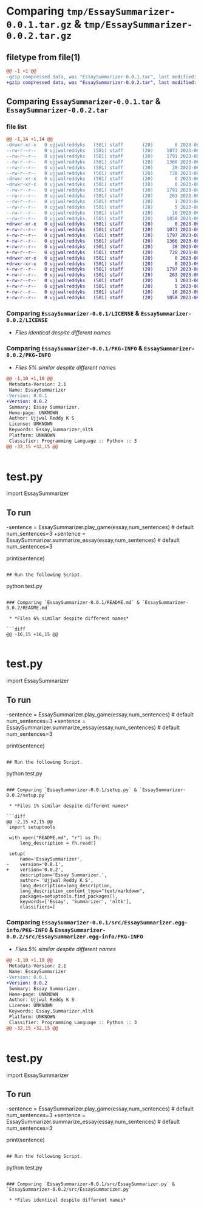 # Comparing `tmp/EssaySummarizer-0.0.1.tar.gz` & `tmp/EssaySummarizer-0.0.2.tar.gz`

## filetype from file(1)

```diff
@@ -1 +1 @@
-gzip compressed data, was "EssaySummarizer-0.0.1.tar", last modified: Fri Jun 16 07:27:04 2023, max compression
+gzip compressed data, was "EssaySummarizer-0.0.2.tar", last modified: Fri Jun 16 07:29:11 2023, max compression
```

## Comparing `EssaySummarizer-0.0.1.tar` & `EssaySummarizer-0.0.2.tar`

### file list

```diff
@@ -1,14 +1,14 @@
-drwxr-xr-x   0 ujjwalreddyks   (501) staff       (20)        0 2023-06-16 07:27:04.682867 EssaySummarizer-0.0.1/
--rw-r--r--   0 ujjwalreddyks   (501) staff       (20)     1073 2023-06-07 01:00:16.000000 EssaySummarizer-0.0.1/LICENSE
--rw-r--r--   0 ujjwalreddyks   (501) staff       (20)     1791 2023-06-16 07:27:04.682520 EssaySummarizer-0.0.1/PKG-INFO
--rw-r--r--   0 ujjwalreddyks   (501) staff       (20)     1360 2023-06-16 07:26:05.000000 EssaySummarizer-0.0.1/README.md
--rw-r--r--   0 ujjwalreddyks   (501) staff       (20)       38 2023-06-16 07:27:04.682990 EssaySummarizer-0.0.1/setup.cfg
--rw-r--r--   0 ujjwalreddyks   (501) staff       (20)      728 2023-06-16 07:21:04.000000 EssaySummarizer-0.0.1/setup.py
-drwxr-xr-x   0 ujjwalreddyks   (501) staff       (20)        0 2023-06-16 07:27:04.678737 EssaySummarizer-0.0.1/src/
-drwxr-xr-x   0 ujjwalreddyks   (501) staff       (20)        0 2023-06-16 07:27:04.681583 EssaySummarizer-0.0.1/src/EssaySummarizer.egg-info/
--rw-r--r--   0 ujjwalreddyks   (501) staff       (20)     1791 2023-06-16 07:27:04.000000 EssaySummarizer-0.0.1/src/EssaySummarizer.egg-info/PKG-INFO
--rw-r--r--   0 ujjwalreddyks   (501) staff       (20)      263 2023-06-16 07:27:04.000000 EssaySummarizer-0.0.1/src/EssaySummarizer.egg-info/SOURCES.txt
--rw-r--r--   0 ujjwalreddyks   (501) staff       (20)        1 2023-06-16 07:27:04.000000 EssaySummarizer-0.0.1/src/EssaySummarizer.egg-info/dependency_links.txt
--rw-r--r--   0 ujjwalreddyks   (501) staff       (20)        5 2023-06-16 07:27:04.000000 EssaySummarizer-0.0.1/src/EssaySummarizer.egg-info/requires.txt
--rw-r--r--   0 ujjwalreddyks   (501) staff       (20)       16 2023-06-16 07:27:04.000000 EssaySummarizer-0.0.1/src/EssaySummarizer.egg-info/top_level.txt
--rw-r--r--   0 ujjwalreddyks   (501) staff       (20)     1858 2023-06-16 07:22:40.000000 EssaySummarizer-0.0.1/src/EssaySummarizer.py
+drwxr-xr-x   0 ujjwalreddyks   (501) staff       (20)        0 2023-06-16 07:29:11.008940 EssaySummarizer-0.0.2/
+-rw-r--r--   0 ujjwalreddyks   (501) staff       (20)     1073 2023-06-07 01:00:16.000000 EssaySummarizer-0.0.2/LICENSE
+-rw-r--r--   0 ujjwalreddyks   (501) staff       (20)     1797 2023-06-16 07:29:11.007722 EssaySummarizer-0.0.2/PKG-INFO
+-rw-r--r--   0 ujjwalreddyks   (501) staff       (20)     1366 2023-06-16 07:28:52.000000 EssaySummarizer-0.0.2/README.md
+-rw-r--r--   0 ujjwalreddyks   (501) staff       (20)       38 2023-06-16 07:29:11.009408 EssaySummarizer-0.0.2/setup.cfg
+-rw-r--r--   0 ujjwalreddyks   (501) staff       (20)      728 2023-06-16 07:28:59.000000 EssaySummarizer-0.0.2/setup.py
+drwxr-xr-x   0 ujjwalreddyks   (501) staff       (20)        0 2023-06-16 07:29:11.002838 EssaySummarizer-0.0.2/src/
+drwxr-xr-x   0 ujjwalreddyks   (501) staff       (20)        0 2023-06-16 07:29:11.006684 EssaySummarizer-0.0.2/src/EssaySummarizer.egg-info/
+-rw-r--r--   0 ujjwalreddyks   (501) staff       (20)     1797 2023-06-16 07:29:10.000000 EssaySummarizer-0.0.2/src/EssaySummarizer.egg-info/PKG-INFO
+-rw-r--r--   0 ujjwalreddyks   (501) staff       (20)      263 2023-06-16 07:29:10.000000 EssaySummarizer-0.0.2/src/EssaySummarizer.egg-info/SOURCES.txt
+-rw-r--r--   0 ujjwalreddyks   (501) staff       (20)        1 2023-06-16 07:29:10.000000 EssaySummarizer-0.0.2/src/EssaySummarizer.egg-info/dependency_links.txt
+-rw-r--r--   0 ujjwalreddyks   (501) staff       (20)        5 2023-06-16 07:29:10.000000 EssaySummarizer-0.0.2/src/EssaySummarizer.egg-info/requires.txt
+-rw-r--r--   0 ujjwalreddyks   (501) staff       (20)       16 2023-06-16 07:29:10.000000 EssaySummarizer-0.0.2/src/EssaySummarizer.egg-info/top_level.txt
+-rw-r--r--   0 ujjwalreddyks   (501) staff       (20)     1858 2023-06-16 07:22:40.000000 EssaySummarizer-0.0.2/src/EssaySummarizer.py
```

### Comparing `EssaySummarizer-0.0.1/LICENSE` & `EssaySummarizer-0.0.2/LICENSE`

 * *Files identical despite different names*

### Comparing `EssaySummarizer-0.0.1/PKG-INFO` & `EssaySummarizer-0.0.2/PKG-INFO`

 * *Files 5% similar despite different names*

```diff
@@ -1,10 +1,10 @@
 Metadata-Version: 2.1
 Name: EssaySummarizer
-Version: 0.0.1
+Version: 0.0.2
 Summary: Essay Summarizer.
 Home-page: UNKNOWN
 Author: Ujjwal Reddy K S
 License: UNKNOWN
 Keywords: Essay,Summarizer,nltk
 Platform: UNKNOWN
 Classifier: Programming Language :: Python :: 3
@@ -32,15 +32,15 @@
 
  ```
 # test.py
 import EssaySummarizer
 
 ## To run
 
-sentence = EssaySummarizer.play_game(essay,num_sentences) # default num_sentences=3
+sentence = EssaySummarizer.summarize_essay(essay,num_sentences) # default num_sentences=3
 
 print(sentence)
 ```
 
 ## Run the following Script.
  ```
   python test.py
```

### Comparing `EssaySummarizer-0.0.1/README.md` & `EssaySummarizer-0.0.2/README.md`

 * *Files 6% similar despite different names*

```diff
@@ -16,15 +16,15 @@
 
  ```
 # test.py
 import EssaySummarizer
 
 ## To run
 
-sentence = EssaySummarizer.play_game(essay,num_sentences) # default num_sentences=3
+sentence = EssaySummarizer.summarize_essay(essay,num_sentences) # default num_sentences=3
 
 print(sentence)
 ```
 
 ## Run the following Script.
  ```
   python test.py
```

### Comparing `EssaySummarizer-0.0.1/setup.py` & `EssaySummarizer-0.0.2/setup.py`

 * *Files 1% similar despite different names*

```diff
@@ -2,15 +2,15 @@
 import setuptools
 
 with open("README.md", "r") as fh:
     long_description = fh.read()
 
 setup(
     name='EssaySummarizer',
-    version='0.0.1',
+    version='0.0.2',
     description='Essay Summarizer.',
     author= 'Ujjwal Reddy K S',
     long_description=long_description,
     long_description_content_type="text/markdown",
     packages=setuptools.find_packages(),
     keywords=['Essay', 'Summarizer', 'nltk'],
     classifiers=[
```

### Comparing `EssaySummarizer-0.0.1/src/EssaySummarizer.egg-info/PKG-INFO` & `EssaySummarizer-0.0.2/src/EssaySummarizer.egg-info/PKG-INFO`

 * *Files 5% similar despite different names*

```diff
@@ -1,10 +1,10 @@
 Metadata-Version: 2.1
 Name: EssaySummarizer
-Version: 0.0.1
+Version: 0.0.2
 Summary: Essay Summarizer.
 Home-page: UNKNOWN
 Author: Ujjwal Reddy K S
 License: UNKNOWN
 Keywords: Essay,Summarizer,nltk
 Platform: UNKNOWN
 Classifier: Programming Language :: Python :: 3
@@ -32,15 +32,15 @@
 
  ```
 # test.py
 import EssaySummarizer
 
 ## To run
 
-sentence = EssaySummarizer.play_game(essay,num_sentences) # default num_sentences=3
+sentence = EssaySummarizer.summarize_essay(essay,num_sentences) # default num_sentences=3
 
 print(sentence)
 ```
 
 ## Run the following Script.
  ```
   python test.py
```

### Comparing `EssaySummarizer-0.0.1/src/EssaySummarizer.py` & `EssaySummarizer-0.0.2/src/EssaySummarizer.py`

 * *Files identical despite different names*

